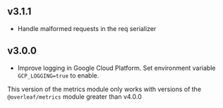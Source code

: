 ## v3.1.1

* Handle malformed requests in the req serializer

## v3.0.0

* Improve logging in Google Cloud Platform. Set environment variable `GCP_LOGGING=true` to enable.

This version of the metrics module only works with versions of the `@overleaf/metrics` module greater than v4.0.0

